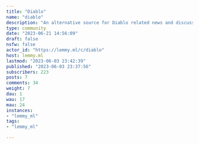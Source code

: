 ```yaml
---
title: "Diablo" 
name: "diablo"
description: "An alternative source for Diablo related news and discussions on the fediverse. Stay awhile and listen!"
type: community
date: "2023-06-21 14:56:09"
draft: false
nsfw: false
actor_id: "https://lemmy.ml/c/diablo"
host: lemmy.ml
lastmod: "2023-06-03 23:42:39"
published: "2023-06-03 23:37:56"
subscribers: 223
posts: 7
comments: 34
weight: 7
dau: 1
wau: 17
mau: 24
instances:
- "lemmy_ml"
tags: 
- "lemmy_ml"

---
```

